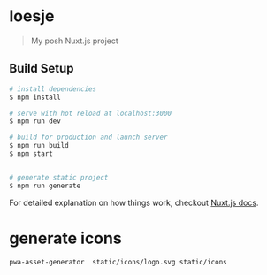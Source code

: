 # loesje

> My posh Nuxt.js project

## Build Setup

```bash
# install dependencies
$ npm install

# serve with hot reload at localhost:3000
$ npm run dev

# build for production and launch server
$ npm run build
$ npm start


# generate static project
$ npm run generate
```

For detailed explanation on how things work, checkout [Nuxt.js docs](https://nuxtjs.org).

# generate icons

```
pwa-asset-generator  static/icons/logo.svg static/icons
```
